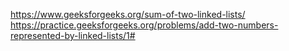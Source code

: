 https://www.geeksforgeeks.org/sum-of-two-linked-lists/
https://practice.geeksforgeeks.org/problems/add-two-numbers-represented-by-linked-lists/1#

